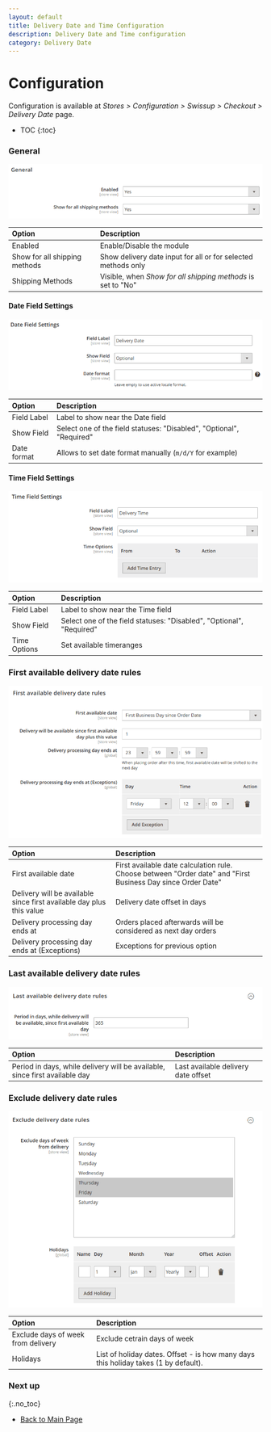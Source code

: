```yaml
---
layout: default
title: Delivery Date and Time Configuration
description: Delivery Date and Time configuration
category: Delivery Date
---
```


# Configuration

Configuration is available at
_Stores > Configuration > Swissup > Checkout > Delivery Date_ page.

* TOC
{:toc}

### General

![General configuration](/images/m2/delivery-date/configuration/general.png)

Option                          | Description
:-------------------------------|:-------------------------
Enabled                         | Enable/Disable the module
Show for all shipping methods   | Show delivery date input for all or for selected methods only
Shipping Methods                | Visible, when _Show for all shipping methods_ is set to "No"

#### Date Field Settings

![Date Field Settings](/images/m2/delivery-date/configuration/date-field.png)

Option      | Description
:-----------|:-----------
Field Label | Label to show near the Date field
Show Field  | Select one of the field statuses: "Disabled", "Optional", "Required"
Date format | Allows to set date format manually (`m/d/Y` for example)

#### Time Field Settings

![Time Field Settings](/images/m2/delivery-date/configuration/time-field.png)

Option      | Description
:-----------|:-----------
Field Label | Label to show near the Time field
Show Field  | Select one of the field statuses: "Disabled", "Optional", "Required"
Time Options| Set available timeranges

### First available delivery date rules

![First available delivery date configuration](/images/m2/delivery-date/configuration/first-date.png?v=2)

Option                                      | Description
:-------------------------------------------|:-----------------------------------
First available date                        | First available date calculation rule. Choose between "Order date" and "First Business Day since Order Date"
Delivery will be available since first available day plus this value | Delivery date offset in days
Delivery processing day ends at             | Orders placed afterwards will be considered as next day orders
Delivery processing day ends at (Exceptions)| Exceptions for previous option

### Last available delivery date rules

![Last available delivery date configuration](/images/m2/delivery-date/configuration/last-date.png)

Option                                      | Description
:-------------------------------------------|:-----------------------------------
Period in days, while delivery will be available, since first available day | Last available delivery date offset


### Exclude delivery date rules

![Excluded dates](/images/m2/delivery-date/configuration/excluded-dates.png)

Option                                      | Description
:-------------------------------------------|:-----------------------------------
Exclude days of week from delivery          | Exclude cetrain days of week
Holidays                                    | List of holiday dates. Offset - is how many days this holiday takes (1 by default).

### Next up
{:.no_toc}

 -  [Back to Main Page](/m2/extensions/delivery-date/)
